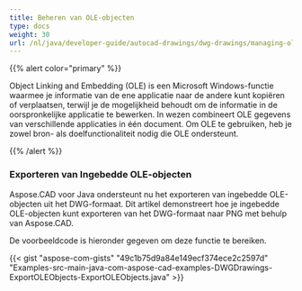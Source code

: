 ```yaml
---
title: Beheren van OLE-objecten
type: docs
weight: 30
url: /nl/java/developer-guide/autocad-drawings/dwg-drawings/managing-ole-objects/
---
```


{{% alert color="primary" %}} 

Object Linking and Embedding (OLE) is een Microsoft Windows-functie waarmee je informatie van de ene applicatie naar de andere kunt kopiëren of verplaatsen, terwijl je de mogelijkheid behoudt om de informatie in de oorspronkelijke applicatie te bewerken. In wezen combineert OLE gegevens van verschillende applicaties in één document. Om OLE te gebruiken, heb je zowel bron- als doelfunctionaliteit nodig die OLE ondersteunt.

{{% /alert %}} 
### **Exporteren van Ingebedde OLE-objecten**
Aspose.CAD voor Java ondersteunt nu het exporteren van ingebedde OLE-objecten uit het DWG-formaat. Dit artikel demonstreert hoe je ingebedde OLE-objecten kunt exporteren van het DWG-formaat naar PNG met behulp van Aspose.CAD.

De voorbeeldcode is hieronder gegeven om deze functie te bereiken.

{{< gist "aspose-com-gists" "49c1b75d9a84e149ecf374ece2c2597d" "Examples-src-main-java-com-aspose-cad-examples-DWGDrawings-ExportOLEObjects-ExportOLEObjects.java" >}}
